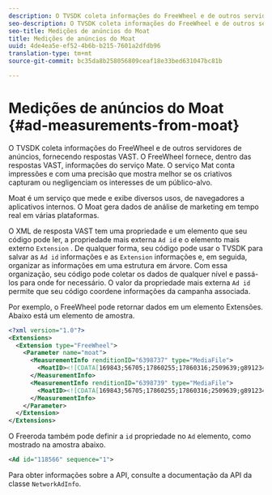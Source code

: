 ```yaml
---
description: O TVSDK coleta informações do FreeWheel e de outros servidores de anúncios, fornecendo respostas VAST. O FreeWheel fornece, dentro das respostas VAST, informações do serviço Mate. O serviço Mat conta impressões e com uma precisão que mostra melhor se os criativos capturam ou negligenciam os interesses de um público-alvo.
seo-description: O TVSDK coleta informações do FreeWheel e de outros servidores de anúncios, fornecendo respostas VAST. O FreeWheel fornece, dentro das respostas VAST, informações do serviço Mate. O serviço Mat conta impressões e com uma precisão que mostra melhor se os criativos capturam ou negligenciam os interesses de um público-alvo.
seo-title: Medições de anúncios do Moat
title: Medições de anúncios do Moat
uuid: 4de4ea5e-ef52-4b6b-b215-7601a2dfdb96
translation-type: tm+mt
source-git-commit: bc35da8b258056809ceaf18e33bed631047bc81b

---
```



# Medições de anúncios do Moat {#ad-measurements-from-moat}

O TVSDK coleta informações do FreeWheel e de outros servidores de anúncios, fornecendo respostas VAST. O FreeWheel fornece, dentro das respostas VAST, informações do serviço Mate. O serviço Mat conta impressões e com uma precisão que mostra melhor se os criativos capturam ou negligenciam os interesses de um público-alvo.

Moat é um serviço que mede e exibe diversos usos, de navegadores a aplicativos internos. O Moat gera dados de análise de marketing em tempo real em várias plataformas.

O XML de resposta VAST tem uma propriedade e um elemento que seu código pode ler, a propriedade mais externa `Ad id` e o elemento mais externo `Extension` . De qualquer forma, seu código pode usar o TVSDK para salvar as `Ad id` informações e as `Extension` informações e, em seguida, organizar as informações em uma estrutura em árvore. Com essa organização, seu código pode coletar os dados de qualquer nível e passá-los para onde for necessário. O valor da propriedade mais externa `Ad id` permite que seu código coordene informações da campanha associada.

Por exemplo, o FreeWheel pode retornar dados em um elemento Extensões. Abaixo está um elemento de amostra.

```xml
<?xml version="1.0"?> 
<Extensions> 
  <Extension type="FreeWheel"> 
    <Parameter name="moat"> 
      <MeasurementInfo renditionID="6398737" type="MediaFile"> 
        <MoatID><![CDATA[169843;56705;17860255;17860316;2509639;g8912342;103311138;g436558;530633]]></MoatID> 
      </MeasurementInfo> 
      <MeasurementInfo renditionID="6398739" type="MediaFile"> 
        <MoatID><![CDATA[169843;56705;17860255;17860316;2509639;g8912342;103311138;g436558;530633]]></MoatID> 
      </MeasurementInfo> 
    </Parameter> 
  </Extension> 
</Extensions> 
```

O Freeroda também pode definir a `id` propriedade no `Ad` elemento, como mostrado na amostra abaixo.

```xml
<Ad id="118566" sequence="1">
```

Para obter informações sobre a API, consulte a documentação da API da classe `NetworkAdInfo`.